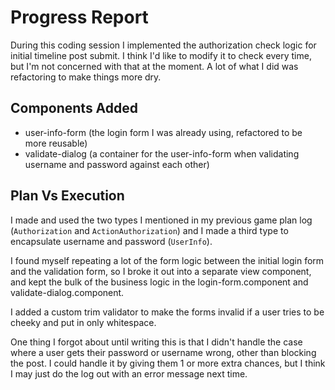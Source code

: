 # Progress Report

During this coding session I implemented the authorization check logic for initial timeline post submit. I think I'd like to modify it to check every time, but I'm not concerned with that at the moment. A lot of what I did was refactoring to make things more dry.

## Components Added

- user-info-form (the login form I was already using, refactored to be more reusable)
- validate-dialog (a container for the user-info-form when validating username and password against each other)

## Plan Vs Execution

I made and used the two types I mentioned in my previous game plan log (`Authorization` and `ActionAuthorization`) and I made a third type to encapsulate username and password (`UserInfo`).

I found myself repeating a lot of the form logic between the initial login form and the validation form, so I broke it out into a separate view component, and kept the bulk of the business logic in the login-form.component and validate-dialog.component.

I added a custom trim validator to make the forms invalid if a user tries to be cheeky and put in only whitespace.

One thing I forgot about until writing this is that I didn't handle the case where a user gets their password or username wrong, other than blocking the post. I could handle it by giving them 1 or more extra chances, but I think I may just do the log out with an error message next time.
